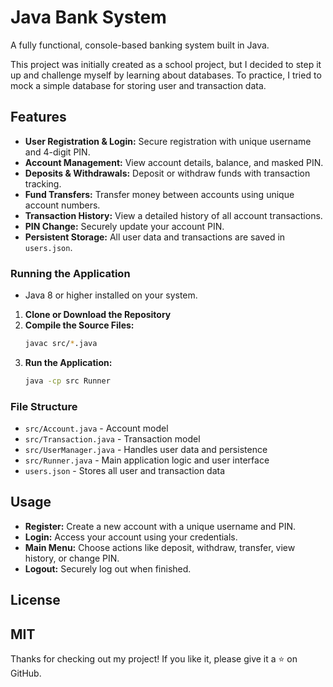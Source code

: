 # Java Bank System
A fully functional, console-based banking system built in Java.

This project was initially created as a school project, but I decided to step it up and challenge myself by learning about databases. To practice, I tried to mock a simple database for storing user and transaction data.

## Features

- **User Registration & Login:** Secure registration with unique username and 4-digit PIN.
- **Account Management:** View account details, balance, and masked PIN.
- **Deposits & Withdrawals:** Deposit or withdraw funds with transaction tracking.
- **Fund Transfers:** Transfer money between accounts using unique account numbers.
- **Transaction History:** View a detailed history of all account transactions.
- **PIN Change:** Securely update your account PIN.
- **Persistent Storage:** All user data and transactions are saved in `users.json`.

### Running the Application
- Java 8 or higher installed on your system.

1. **Clone or Download the Repository**
2. **Compile the Source Files:**
    ```sh
    javac src/*.java
    ```
3. **Run the Application:**
    ```sh
    java -cp src Runner
    ```
### File Structure

- `src/Account.java` - Account model
- `src/Transaction.java` - Transaction model
- `src/UserManager.java` - Handles user data and persistence
- `src/Runner.java` - Main application logic and user interface
- `users.json` - Stores all user and transaction data

## Usage

- **Register:** Create a new account with a unique username and PIN.
- **Login:** Access your account using your credentials.
- **Main Menu:** Choose actions like deposit, withdraw, transfer, view history, or change PIN.
- **Logout:** Securely log out when finished.

## License

MIT
---

Thanks for checking out my project! If you like it, please give it a ⭐ on GitHub.